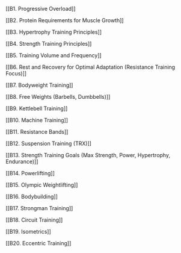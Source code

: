

[[B1. Progressive Overload]]

[[B2. Protein Requirements for Muscle Growth]]

[[B3. Hypertrophy Training Principles]]

[[B4. Strength Training Principles]]

[[B5. Training Volume and Frequency]]

[[B6. Rest and Recovery for Optimal Adaptation (Resistance Training Focus)]]

[[B7. Bodyweight Training]]

[[B8. Free Weights (Barbells, Dumbbells)]]

[[B9. Kettlebell Training]]

[[B10. Machine Training]]

[[B11. Resistance Bands]]

[[B12. Suspension Training (TRX)]]

[[B13. Strength Training Goals (Max Strength, Power, Hypertrophy, Endurance)]]

[[B14. Powerlifting]]

[[B15. Olympic Weightlifting]]

[[B16. Bodybuilding]]

[[B17. Strongman Training]]

[[B18. Circuit Training]]

[[B19. Isometrics]]

[[B20. Eccentric Training]]
